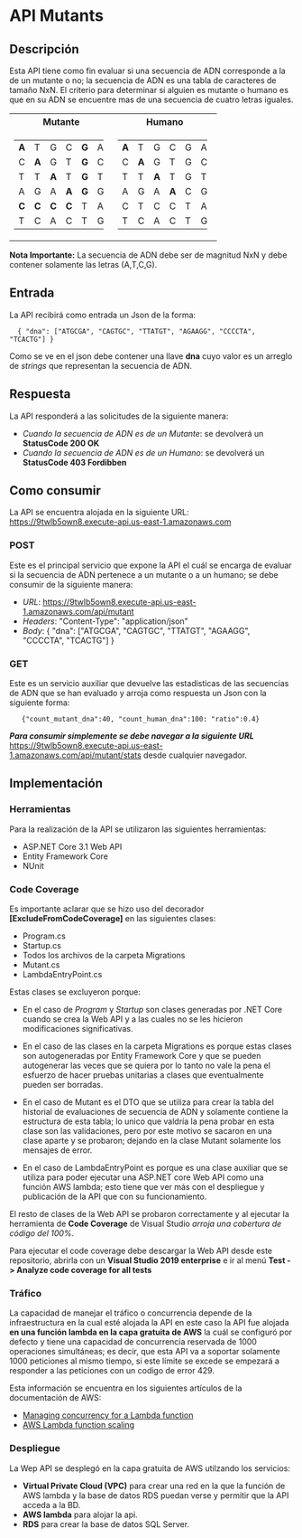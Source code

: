 # API Mutants

## Descripción

Esta API tiene como fin evaluar si una secuencia de ADN corresponde a la de un mutante o no; la secuencia de ADN es una tabla de caracteres de tamaño NxN. El criterio para determinar si alguien es mutante o humano es que en su ADN se encuentre mas de una secuencia de cuatro letras iguales.

<table style="width: 100%; text-align: center;">
<tr>
    <th style="text-align: center;">Mutante</th>
    <th style="text-align: center;">Humano</th>
</tr>
<tr>
<td style="width: 50%;">
    <table style="width: 95%;">
        <tr>
            <td style="font-weight: bold;">A</td>
            <td>T</td>
            <td>G</td>
            <td>C</td>
            <td style="font-weight: bold;">G</td>
            <td>A</td> 
        </tr>
        <tr>
            <td>C</td>
            <td style="font-weight: bold;">A</td>
            <td>G</td>
            <td>T</td>
            <td style="font-weight: bold;">G</td>
            <td>C</td> 
        </tr>
        <tr>
            <td>T</td>
            <td>T</td>
            <td style="font-weight: bold;">A</td>
            <td>T</td>
            <td style="font-weight: bold;">G</td>
            <td>T</td> 
        </tr>
        <tr>
            <td>A</td>
            <td>G</td>
            <td>A</td>
            <td style="font-weight: bold;">A</td>
            <td style="font-weight: bold;">G</td>
            <td>G</td> 
        </tr>
        <tr>
            <td style="font-weight: bold;">C</td>
            <td style="font-weight: bold;">C</td>
            <td style="font-weight: bold;">C</td>
            <td style="font-weight: bold;">C</td>
            <td>T</td>
            <td>A</td> 
        </tr>
        <tr>
            <td>T</td>
            <td>C</td>
            <td>A</td>
            <td>C</td>
            <td>T</td>
            <td>G</td> 
        </tr>
    </table>
</td>

<td style="width: 50%;">

<table style="width: 95%;">
    <tr>
        <td style="font-weight: bold;">A</td>
        <td>T</td>
        <td>G</td>
        <td>C</td>
        <td>G</td>
        <td>A</td> 
    </tr>
    <tr>
        <td>C</td>
        <td style="font-weight: bold;">A</td>
        <td>G</td>
        <td>T</td>
        <td>G</td>
        <td>C</td> 
    </tr>
    <tr>
        <td>T</td>
        <td>T</td>
        <td style="font-weight: bold;">A</td>
        <td>T</td>
        <td>G</td>
        <td>T</td> 
    </tr>
    <tr>
        <td>A</td>
        <td>G</td>
        <td>A</td>
        <td style="font-weight: bold;">A</td>
        <td>C</td>
        <td>G</td> 
    </tr>
    <tr>
        <td>C</td>
        <td>T</td>
        <td>C</td>
        <td>C</td>
        <td>T</td>
        <td>A</td> 
    </tr>
    <tr>
        <td>T</td>
        <td>C</td>
        <td>A</td>
        <td>C</td>
        <td>T</td>
        <td>G</td> 
    </tr>
</table>

</td>
</tr> 
</table>

**Nota Importante:** La secuencia de ADN debe ser de magnitud NxN y debe contener solamente las letras (A,T,C,G).

## Entrada

La API recibirá como entrada un Json de la forma:

  ~~~
    { "dna": ["ATGCGA", "CAGTGC", "TTATGT", "AGAAGG", "CCCCTA", "TCACTG"] }
  ~~~

Como se ve en el json debe contener una llave **dna** cuyo valor es un arreglo de *strings* que representan la secuencia de ADN.

## Respuesta

La API responderá a las solicitudes de la siguiente manera:

* *Cuando la secuencia de ADN es de un Mutante*: se devolverá un **StatusCode 200 OK**
* *Cuando la secuencia de ADN es de un Humano*: se devolverá un **StatusCode 403 Fordibben** 

## Como consumir

La API se encuentra alojada en la siguiente URL:  https://9twlb5own8.execute-api.us-east-1.amazonaws.com

### POST

Este es el principal servicio que expone la API el cuál se encarga de evaluar si la secuencia de ADN pertenece a un mutante o a un humano; se debe consumir de la siguiente manera:

* *URL*: https://9twlb5own8.execute-api.us-east-1.amazonaws.com/api/mutant
* *Headers*: "Content-Type": "application/json"
* *Body*: { "dna": ["ATGCGA", "CAGTGC", "TTATGT", "AGAAGG", "CCCCTA", "TCACTG"] }

### GET

Este es un servicio auxiliar que devuelve las estadisticas de las secuencias de ADN que se han evaluado y arroja como respuesta un Json con la siguiente forma:

 ~~~
    {"count_mutant_dna":40, "count_human_dna":100: "ratio":0.4} 
 ~~~

 ***Para consumir simplemente se debe navegar a la siguiente URL*** https://9twlb5own8.execute-api.us-east-1.amazonaws.com/api/mutant/stats desde cualquier navegador.
 
 ## Implementación

 ### Herramientas

 Para la realización de la API se utilizaron las siguientes herramientas:

 * ASP.NET Core 3.1 Web API
 * Entity Framework Core
 * NUnit

### Code Coverage

Es importante aclarar que se hizo uso del decorador **[ExcludeFromCodeCoverage]** en las siguientes clases: 

* Program.cs
* Startup.cs
* Todos los archivos de la carpeta Migrations
* Mutant.cs
* LambdaEntryPoint.cs

Estas clases se excluyeron porque:

* En el caso de *Program* y *Startup* son clases generadas por .NET Core cuando se crea la Web API y a las cuales no se les hicieron modificaciones significativas.

* En el caso de las clases en la carpeta Migrations es porque estas clases son autogeneradas por Entity Framework Core y que se pueden autogenerar las veces que se quiera por lo tanto no vale la pena el esfuerzo de hacer pruebas unitarias a clases que eventualmente pueden ser borradas.

* En el caso de Mutant es el DTO que se utiliza para crear la tabla del historial de evaluaciones de secuencia de ADN y solamente contiene la estructura de esta tabla; lo unico que valdría la pena probar en esta clase son las validaciones, pero por este motivo se sacaron en una clase aparte y se probaron; dejando en la clase Mutant solamente los mensajes de error.

* En el caso de LambdaEntryPoint es porque es una clase auxiliar que se utiliza para poder ejecutar una ASP.NET core Web API como una función AWS lambda; esto tiene que ver más con el despliegue y publicación de la API que con su funcionamiento.

El resto de clases de la Web API se probaron correctamente y al ejecutar la herramienta de **Code Coverage** de Visual Studio *arroja una cobertura de código del 100%*.

Para ejecutar el code coverage debe descargar la Web API desde este repositorio, abrirla con un **Visual Studio 2019 enterprise** e ir al menú **Test -> Analyze code coverage for all tests** 

### Tráfico

La capacidad de manejar el tráfico o concurrencia depende de la infraestructura en la cual esté alojada la API en este caso la API fue alojada **en una función lambda en la capa gratuita de AWS** la cuál se configuró por defecto y tiene una capacidad de concurrencia reservada de 1000 operaciones simultáneas; es decir, que esta API va a soportar solamente 1000 peticiones al mismo tiempo, si este límite se excede se empezará a responder a las peticiones con un codigo de error 429.

Esta información se encuentra en los siguientes artículos de la documentación de AWS:

* [Managing concurrency for a Lambda function](https://docs.aws.amazon.com/lambda/latest/dg/configuration-concurrency.html)
* [AWS Lambda function scaling](https://docs.aws.amazon.com/lambda/latest/dg/invocation-scaling.html)

### Despliegue

La Wep API se desplegó en la capa gratuita de AWS utilzando los servicios:

* **Virtual Private Cloud (VPC)** para crear una red en la que la función de AWS lambda y la base de datos RDS puedan verse y permitir que la API acceda a la BD. 
* **AWS lambda** para alojar la api.
* **RDS** para crear la base de datos SQL Server.



